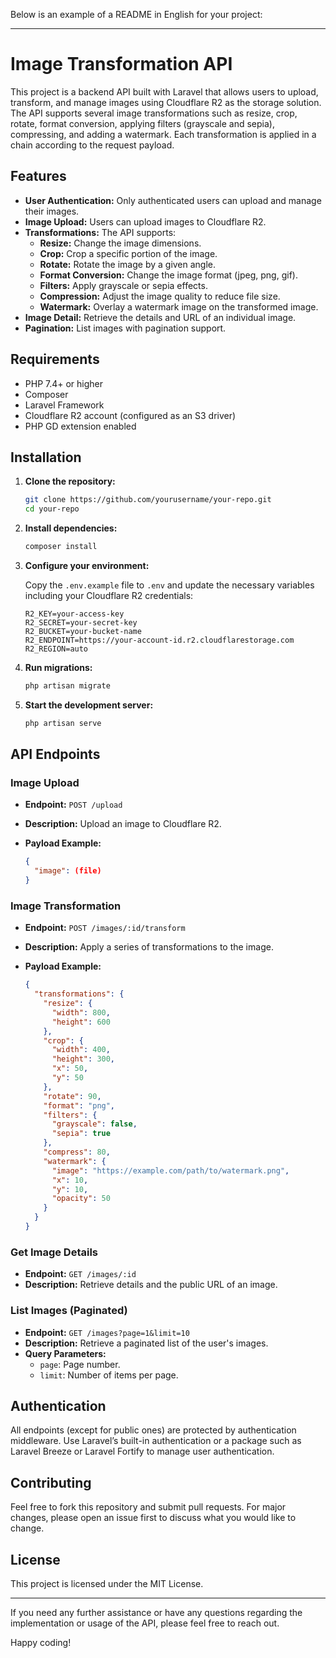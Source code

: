 Below is an example of a README in English for your project:

---

# Image Transformation API

This project is a backend API built with Laravel that allows users to upload, transform, and manage images using Cloudflare R2 as the storage solution. The API supports several image transformations such as resize, crop, rotate, format conversion, applying filters (grayscale and sepia), compressing, and adding a watermark. Each transformation is applied in a chain according to the request payload.

## Features

- **User Authentication:** Only authenticated users can upload and manage their images.
- **Image Upload:** Users can upload images to Cloudflare R2.
- **Transformations:** The API supports:
  - **Resize:** Change the image dimensions.
  - **Crop:** Crop a specific portion of the image.
  - **Rotate:** Rotate the image by a given angle.
  - **Format Conversion:** Change the image format (jpeg, png, gif).
  - **Filters:** Apply grayscale or sepia effects.
  - **Compression:** Adjust the image quality to reduce file size.
  - **Watermark:** Overlay a watermark image on the transformed image.
- **Image Detail:** Retrieve the details and URL of an individual image.
- **Pagination:** List images with pagination support.

## Requirements

- PHP 7.4+ or higher
- Composer
- Laravel Framework
- Cloudflare R2 account (configured as an S3 driver)
- PHP GD extension enabled

## Installation

1. **Clone the repository:**

   ```bash
   git clone https://github.com/yourusername/your-repo.git
   cd your-repo
   ```

2. **Install dependencies:**

   ```bash
   composer install
   ```

3. **Configure your environment:**

   Copy the `.env.example` file to `.env` and update the necessary variables including your Cloudflare R2 credentials:

   ```dotenv
   R2_KEY=your-access-key
   R2_SECRET=your-secret-key
   R2_BUCKET=your-bucket-name
   R2_ENDPOINT=https://your-account-id.r2.cloudflarestorage.com
   R2_REGION=auto
   ```

4. **Run migrations:**

   ```bash
   php artisan migrate
   ```

5. **Start the development server:**

   ```bash
   php artisan serve
   ```

## API Endpoints

### Image Upload

- **Endpoint:** `POST /upload`
- **Description:** Upload an image to Cloudflare R2.
- **Payload Example:**

  ```json
  {
    "image": (file)
  }
  ```

### Image Transformation

- **Endpoint:** `POST /images/:id/transform`
- **Description:** Apply a series of transformations to the image.
- **Payload Example:**

  ```json
  {
    "transformations": {
      "resize": {
        "width": 800,
        "height": 600
      },
      "crop": {
        "width": 400,
        "height": 300,
        "x": 50,
        "y": 50
      },
      "rotate": 90,
      "format": "png",
      "filters": {
        "grayscale": false,
        "sepia": true
      },
      "compress": 80,
      "watermark": {
        "image": "https://example.com/path/to/watermark.png",
        "x": 10,
        "y": 10,
        "opacity": 50
      }
    }
  }
  ```

### Get Image Details

- **Endpoint:** `GET /images/:id`
- **Description:** Retrieve details and the public URL of an image.

### List Images (Paginated)

- **Endpoint:** `GET /images?page=1&limit=10`
- **Description:** Retrieve a paginated list of the user's images.
- **Query Parameters:**
  - `page`: Page number.
  - `limit`: Number of items per page.

## Authentication

All endpoints (except for public ones) are protected by authentication middleware. Use Laravel’s built-in authentication or a package such as Laravel Breeze or Laravel Fortify to manage user authentication.

## Contributing

Feel free to fork this repository and submit pull requests. For major changes, please open an issue first to discuss what you would like to change.

## License

This project is licensed under the MIT License.

---

If you need any further assistance or have any questions regarding the implementation or usage of the API, please feel free to reach out.

Happy coding!
